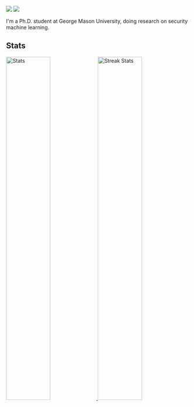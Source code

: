 [![](https://img.shields.io/badge/🌐website-gray?&style=for-the-badge)](http://meng2010.github.io/)
[![](https://img.shields.io/badge/googlescholar-%234285F4.svg?&style=for-the-badge&logo=google-scholar&logoColor=white)](https://scholar.google.com/citations?user=nn2pHGcAAAAJ&hl=en)

I'm a Ph.D. student at George Mason University, doing research on security machine learning.


<div>
<a><h2>Stats</h2></a>
</div>
<div>
    <a href="https://github-readme-stats.vercel.app">
        <img width="49%" alt="Stats" src="https://github-readme-stats.vercel.app/api?&count_private=true&include_all_commits=true&username=meng2010&theme=shades-of-purple&custom_title=GitHub+Stats&hide_border=true"/>
    </a>
    <a href="https://github-readme-streak-stats.herokuapp.com">
        <img width="49%" alt="Streak Stats" src="https://github-readme-streak-stats.herokuapp.com/?user=meng2010&theme=shades-of-purple&hide_border=true"/>
    </a>
</div>

<!--
</br>
<div>
    <a><h2>Trophies</h2></a>
    <a href="https://github.com/meng2010/github-profile-trophy">
        <img width="98%" alt="Trophy" src="https://github-profile-trophy.vercel.app/?username=meng2010&row=1&theme=onedark&no-frame=true"/>
</div>
-->

<!-- Vistiors: ![Visitor Count](https://profile-counter.glitch.me/meng2010/count.svg) -->

<!--
<a href="https://github.com/meng2010/lustre">
  <img align="center" src="https://github-readme-stats.vercel.app/api/pin/?username=meng2010&repo=lustre&theme=chartreuse-dark" />
</a>
<a href="https://github.com/softsys4ai/athena">
  <img align="center" src="https://github-readme-stats.vercel.app/api/pin/?username=softsys4ai&repo=athena&theme=chartreuse-dark" />
</a>
<a href="https://github.com/csce585-mlsystems/project-athena">
  <img align="center" src="https://github-readme-stats.vercel.app/api/pin/?username=csce585-mlsystems&repo=project-athena&theme=chartreuse-dark" />
</a>
-->
